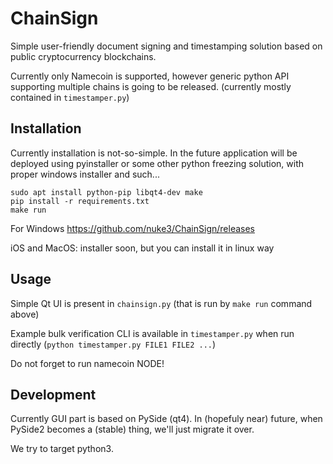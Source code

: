 ChainSign
=========
Simple user-friendly document signing and timestamping solution based on public
cryptocurrency blockchains.

Currently only Namecoin is supported, however generic python API supporting
multiple chains is going to be released. (currently mostly contained in
`timestamper.py`)

Installation
------------
Currently installation is not-so-simple. In the future application will be
deployed using pyinstaller or some other python freezing solution, with proper
windows installer and such...

    sudo apt install python-pip libqt4-dev make
    pip install -r requirements.txt
    make run

For Windows
https://github.com/nuke3/ChainSign/releases

iOS and MacOS: installer soon, but you can install it in linux way 

Usage
-----
Simple Qt UI is present in `chainsign.py` (that is run by `make run` command
above)

Example bulk verification CLI is available in `timestamper.py` when run
directly (`python timestamper.py FILE1 FILE2 ...`)

Do not forget to run namecoin NODE!

Development
-----------
Currently GUI part is based on PySide (qt4). In (hopefuly near) future, when
PySide2 becomes a (stable) thing, we'll just migrate it over.

We try to target python3.

